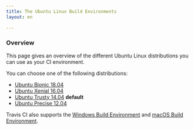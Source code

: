 ```yaml
---
title: The Ubuntu Linux Build Environments
layout: en
 
---
```


### Overview

This page gives an overview of the different Ubuntu Linux distributions you can use as your CI environment.

You can choose one of the following distributions:

* [Ubuntu Bionic 18.04](/user/reference/bionic/)
* [Ubuntu Xenial 16.04](/user/reference/xenial/)
* [Ubuntu Trusty 14.04](/user/reference/trusty/) **default**
* [Ubuntu Precise 12.04](/user/reference/precise/)

Travis CI also supports the [Windows Build Environment](/user/reference/windows/) and [macOS Build Environment](/user/reference/osx/).
